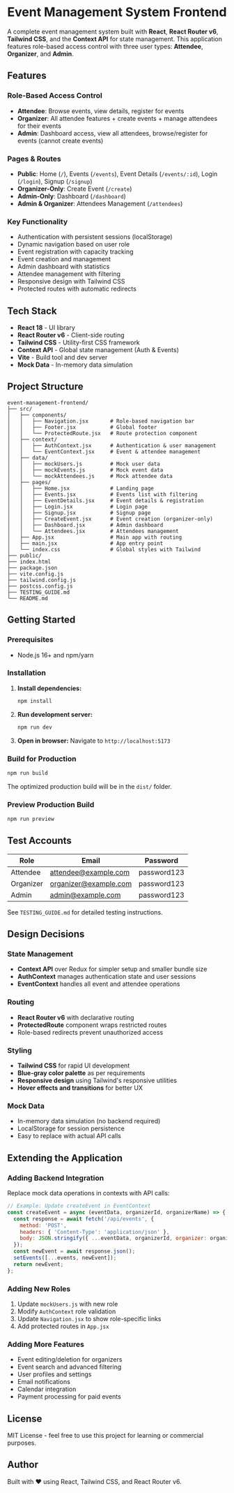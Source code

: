 # Event Management System Frontend

A complete event management system built with **React**, **React Router v6**, **Tailwind CSS**, and the **Context API** for state management. This application features role-based access control with three user types: **Attendee**, **Organizer**, and **Admin**.

## Features

### Role-Based Access Control
- **Attendee**: Browse events, view details, register for events
- **Organizer**: All attendee features + create events + manage attendees for their events
- **Admin**: Dashboard access, view all attendees, browse/register for events (cannot create events)

### Pages & Routes
- **Public**: Home (`/`), Events (`/events`), Event Details (`/events/:id`), Login (`/login`), Signup (`/signup`)
- **Organizer-Only**: Create Event (`/create`)
- **Admin-Only**: Dashboard (`/dashboard`)
- **Admin & Organizer**: Attendees Management (`/attendees`)

### Key Functionality
- Authentication with persistent sessions (localStorage)
- Dynamic navigation based on user role
- Event registration with capacity tracking
- Event creation and management
- Admin dashboard with statistics
- Attendee management with filtering
- Responsive design with Tailwind CSS
- Protected routes with automatic redirects

## Tech Stack

- **React 18** - UI library
- **React Router v6** - Client-side routing
- **Tailwind CSS** - Utility-first CSS framework
- **Context API** - Global state management (Auth & Events)
- **Vite** - Build tool and dev server
- **Mock Data** - In-memory data simulation

## Project Structure

```
event-management-frontend/
├── src/
│   ├── components/
│   │   ├── Navigation.jsx       # Role-based navigation bar
│   │   ├── Footer.jsx           # Global footer
│   │   └── ProtectedRoute.jsx   # Route protection component
│   ├── context/
│   │   ├── AuthContext.jsx      # Authentication & user management
│   │   └── EventContext.jsx     # Event & attendee management
│   ├── data/
│   │   ├── mockUsers.js         # Mock user data
│   │   ├── mockEvents.js        # Mock event data
│   │   └── mockAttendees.js     # Mock attendee data
│   ├── pages/
│   │   ├── Home.jsx             # Landing page
│   │   ├── Events.jsx           # Events list with filtering
│   │   ├── EventDetails.jsx     # Event details & registration
│   │   ├── Login.jsx            # Login page
│   │   ├── Signup.jsx           # Signup page
│   │   ├── CreateEvent.jsx      # Event creation (organizer-only)
│   │   ├── Dashboard.jsx        # Admin dashboard
│   │   └── Attendees.jsx        # Attendees management
│   ├── App.jsx                  # Main app with routing
│   ├── main.jsx                 # App entry point
│   └── index.css                # Global styles with Tailwind
├── public/
├── index.html
├── package.json
├── vite.config.js
├── tailwind.config.js
├── postcss.config.js
├── TESTING_GUIDE.md
└── README.md
```

## Getting Started

### Prerequisites
- Node.js 16+ and npm/yarn

### Installation

1. **Install dependencies:**
   ```bash
   npm install
   ```

2. **Run development server:**
   ```bash
   npm run dev
   ```

3. **Open in browser:**
   Navigate to `http://localhost:5173`

### Build for Production

```bash
npm run build
```

The optimized production build will be in the `dist/` folder.

### Preview Production Build

```bash
npm run preview
```

## Test Accounts

| Role      | Email                    | Password    |
|-----------|--------------------------|-------------|
| Attendee  | attendee@example.com     | password123 |
| Organizer | organizer@example.com    | password123 |
| Admin     | admin@example.com        | password123 |

See `TESTING_GUIDE.md` for detailed testing instructions.

## Design Decisions

### State Management
- **Context API** over Redux for simpler setup and smaller bundle size
- **AuthContext** manages authentication state and user sessions
- **EventContext** handles all event and attendee operations

### Routing
- **React Router v6** with declarative routing
- **ProtectedRoute** component wraps restricted routes
- Role-based redirects prevent unauthorized access

### Styling
- **Tailwind CSS** for rapid UI development
- **Blue-gray color palette** as per requirements
- **Responsive design** using Tailwind's responsive utilities
- **Hover effects and transitions** for better UX

### Mock Data
- In-memory data simulation (no backend required)
- LocalStorage for session persistence
- Easy to replace with actual API calls

## Extending the Application

### Adding Backend Integration

Replace mock data operations in contexts with API calls:

```javascript
// Example: Update createEvent in EventContext
const createEvent = async (eventData, organizerId, organizerName) => {
  const response = await fetch('/api/events', {
    method: 'POST',
    headers: { 'Content-Type': 'application/json' },
    body: JSON.stringify({ ...eventData, organizerId, organizer: organizerName })
  });
  const newEvent = await response.json();
  setEvents([...events, newEvent]);
  return newEvent;
};
```

### Adding New Roles

1. Update `mockUsers.js` with new role
2. Modify `AuthContext` role validation
3. Update `Navigation.jsx` to show role-specific links
4. Add protected routes in `App.jsx`

### Adding More Features

- Event editing/deletion for organizers
- Event search and advanced filtering
- User profiles and settings
- Email notifications
- Calendar integration
- Payment processing for paid events

## License

MIT License - feel free to use this project for learning or commercial purposes.

## Author

Built with ❤️ using React, Tailwind CSS, and React Router v6.
